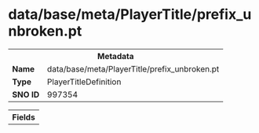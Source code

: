 <h1>data/base/meta/PlayerTitle/prefix_unbroken.pt</h1><table><tr><th colspan="100%">Metadata</th></tr><tr><td><b>Name</b></td><td>data/base/meta/PlayerTitle/prefix_unbroken.pt</td></tr><tr><td><b>Type</b></td><td>PlayerTitleDefinition</td></tr><tr><td><b>SNO ID</b></td><td>997354</td></tr></table>

<table><tr><th colspan="100%">Fields</th></tr></table>

